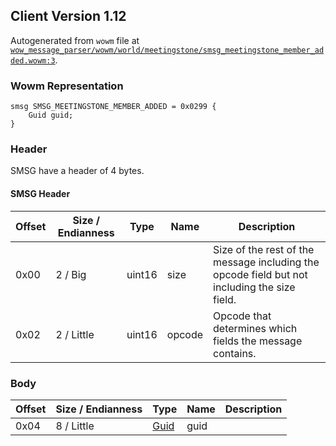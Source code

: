 ## Client Version 1.12

Autogenerated from `wowm` file at [`wow_message_parser/wowm/world/meetingstone/smsg_meetingstone_member_added.wowm:3`](https://github.com/gtker/wow_messages/tree/main/wow_message_parser/wowm/world/meetingstone/smsg_meetingstone_member_added.wowm#L3).

### Wowm Representation
```rust,ignore
smsg SMSG_MEETINGSTONE_MEMBER_ADDED = 0x0299 {
    Guid guid;
}
```
### Header
SMSG have a header of 4 bytes.

#### SMSG Header
| Offset | Size / Endianness | Type   | Name   | Description |
| ------ | ----------------- | ------ | ------ | ----------- |
| 0x00   | 2 / Big           | uint16 | size   | Size of the rest of the message including the opcode field but not including the size field.|
| 0x02   | 2 / Little        | uint16 | opcode | Opcode that determines which fields the message contains.|
### Body
| Offset | Size / Endianness | Type | Name | Description |
| ------ | ----------------- | ---- | ---- | ----------- |
| 0x04 | 8 / Little | [Guid](../spec/packed-guid.md) | guid |  |
